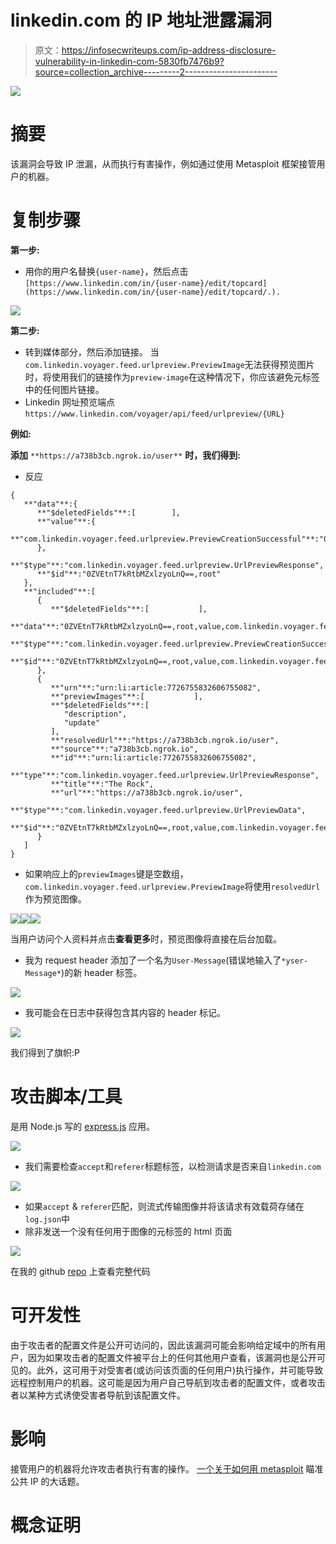 # linkedin.com 的 IP 地址泄露漏洞

> 原文：<https://infosecwriteups.com/ip-address-disclosure-vulnerability-in-linkedin-com-5830fb7476b9?source=collection_archive---------2----------------------->

![](img/2fce19dd8f44b6138a7033afd2582a5b.png)

# 摘要

该漏洞会导致 IP 泄漏，从而执行有害操作，例如通过使用 Metasploit 框架接管用户的机器。

# 复制步骤

**第一步:**

*   用你的用户名替换`{user-name}`，然后点击`[https://www.linkedin.com/in/{user-name}/edit/topcard](https://www.linkedin.com/in/{user-name}/edit/topcard/.).`

![](img/bacf92eed4347fc115afab67a3cac765.png)

**第二步:**

*   转到媒体部分，然后添加链接。
    当`com.linkedin.voyager.feed.urlpreview.PreviewImage`无法获得预览图片时，将使用我们的链接作为`preview-image`在这种情况下，你应该避免元标签中的任何图片链接。
*   Linkedin 网址预览端点
    `https://www.linkedin.com/voyager/api/feed/urlpreview/{URL}`

**例如:**

**添加** `**https://a738b3cb.ngrok.io/user**` **时，我们得到:**

*   反应

```
{  
   **"data"**:{  
      **"$deletedFields"**:[        ],
      **"value"**:{  
         **"com.linkedin.voyager.feed.urlpreview.PreviewCreationSuccessful"**:"0ZVEtnT7kRtbMZxlzyoLnQ==,root,value,com.linkedin.voyager.feed.urlpreview.PreviewCreationSuccessful"
      },
      **"$type"**:"com.linkedin.voyager.feed.urlpreview.UrlPreviewResponse",
      **"$id"**:"0ZVEtnT7kRtbMZxlzyoLnQ==,root"
   },
   **"included"**:[  
      {  
         **"$deletedFields"**:[           ],
         **"data"**:"0ZVEtnT7kRtbMZxlzyoLnQ==,root,value,com.linkedin.voyager.feed.urlpreview.PreviewCreationSuccessful,data",
         **"$type"**:"com.linkedin.voyager.feed.urlpreview.PreviewCreationSuccessful",
         **"$id"**:"0ZVEtnT7kRtbMZxlzyoLnQ==,root,value,com.linkedin.voyager.feed.urlpreview.PreviewCreationSuccessful"
      },
      {  
         **"urn"**:"urn:li:article:7726755832606755082",
         **"previewImages"**:[           ],
         **"$deletedFields"**:[  
            "description",
            "update"
         ],
         **"resolvedUrl"**:"https://a738b3cb.ngrok.io/user",
         **"source"**:"a738b3cb.ngrok.io",
         **"id"**:"urn:li:article:7726755832606755082",
         **"type"**:"com.linkedin.voyager.feed.urlpreview.UrlPreviewResponse",
         **"title"**:"The Rock",
         **"url"**:"https://a738b3cb.ngrok.io/user",
         **"$type"**:"com.linkedin.voyager.feed.urlpreview.UrlPreviewData",
         **"$id"**:"0ZVEtnT7kRtbMZxlzyoLnQ==,root,value,com.linkedin.voyager.feed.urlpreview.PreviewCreationSuccessful,data"
      }
   ]
}
```

*   如果响应上的`previewImages`键是空数组，`com.linkedin.voyager.feed.urlpreview.PreviewImage`将使用`resolvedUrl`作为预览图像。

![](img/5ec1400e80cf194f3bf64fbae60c9f84.png)![](img/0bfbd026557bbbbd8436566f37a445a8.png)![](img/936ddca36f94f961f51e1bb48c209892.png)

当用户访问个人资料并点击**查看更多**时，预览图像将直接在后台加载。

*   我为 request header 添加了一个名为`User-Message`(错误地输入了`*yser-Message*`)的新 header 标签。

![](img/8fb53c25631e24bc9b9e1d1f5998ccd4.png)

*   我可能会在日志中获得包含其内容的 header 标记。

![](img/2ff1e178b8328cec4a6cf4bea4d0b6e6.png)

我们得到了旗帜:P

# 攻击脚本/工具

是用 Node.js 写的 [express.js](https://expressjs.com/) 应用。

![](img/4ccf58f7fb4b50d7f5a99a4b25d79383.png)

*   我们需要检查`accept`和`referer`标题标签，以检测请求是否来自`linkedin.com`

![](img/fa20385895d226592c23253408683228.png)

*   如果`accept` & `referer`匹配，则流式传输图像并将该请求有效载荷存储在`log.json`中
*   除非发送一个没有任何用于图像的元标签的 html 页面

![](img/f6240e54a2547512f330ad9bff91f4c6.png)

在我的 github [repo](https://github.com/xc0d3rz/IP-Address-Disclosure-Vulnerability-in-linkedin.com) 上查看完整代码

# 可开发性

由于攻击者的配置文件是公开可访问的，因此该漏洞可能会影响给定域中的所有用户，因为如果攻击者的配置文件被平台上的任何其他用户查看，该漏洞也是公开可见的。此外，这可用于对受害者(或访问该页面的任何用户)执行操作，并可能导致远程控制用户的机器。这可能是因为用户自己导航到攻击者的配置文件，或者攻击者以某种方式诱使受害者导航到该配置文件。

# 影响

接管用户的机器将允许攻击者执行有害的操作。
[一个关于如何用 metasploit](https://null-byte.wonderhowto.com/how-to/hack-like-pro-exploit-and-gain-remote-access-pcs-running-windows-xp-0134709/) 瞄准公共 IP 的大话题。

# 概念证明